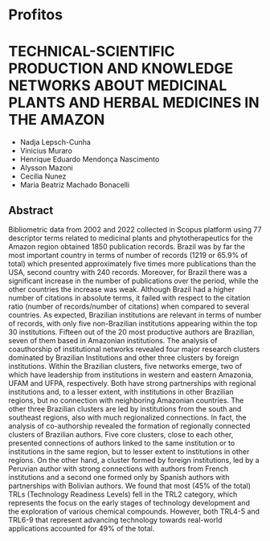 # Profitos

# TECHNICAL-SCIENTIFIC PRODUCTION AND KNOWLEDGE NETWORKS ABOUT MEDICINAL PLANTS AND HERBAL MEDICINES IN THE AMAZON

- Nadja Lepsch-Cunha
- Vinicius Muraro
- Henrique Eduardo Mendonça Nascimento
- Alysson Mazoni
- Cecília Nunez
- Maria Beatriz Machado Bonacelli

## Abstract
Bibliometric data from 2002 and 2022 collected in Scopus platform using 77 descriptor terms related to medicinal plants and phytotherapeutics for the Amazon region obtained 1850 publication records. Brazil was by far the most important country in terms of number of records (1219 or 65.9% of total) which presented approximately five times more publications than the USA, second country with 240 records. Moreover, for Brazil there was a significant increase in the number of publications over the period, while the other countries the increase was weak. Although Brazil had a higher number of citations in absolute terms, it failed with respect to the citation ratio (number of records/number of citations) when compared to several countries. As expected, Brazilian institutions are relevant in terms of number of records, with only five non-Brazilian institutions appearing within the top 30 institutions. Fifteen out of the 20 most productive authors are Brazilian, seven of them based in Amazonian institutions. The analysis of coauthorship of institutional networks revealed four major research clusters dominated by Brazilian Institutions and other three clusters by foreign institutions. Within the Brazilian clusters, five networks emerge, two of which have leadership from institutions in western and eastern Amazonia, UFAM and UFPA, respectively. Both have strong partnerships with regional institutions and, to a lesser extent, with institutions in other Brazilian regions, but no connection with neighboring Amazonian countries. The other three Brazilian clusters are led by institutions from the south and southeast regions, also with much regionalized connections. In fact, the analysis of co-authorship revealed the formation of regionally connected clusters of Brazilian authors. Five core clusters, close to each other, presented connections of authors linked to the same institution or to institutions in the same region, but to lesser extent to institutions in other regions. On the other hand, a cluster formed by foreign institutions, led by a Peruvian author with strong connections with authors from French institutions and a second one formed only by Spanish authors with partnerships with Bolivian authors. We found that most (45% of the total) TRLs (Technology  Readiness Levels) fell in the TRL2 category, which represents the focus on the early stages of technology development and the exploration of various chemical compounds. However, both TRL4-5 and TRL6-9 that represent advancing technology towards real-world applications accounted for 49% of the total.
